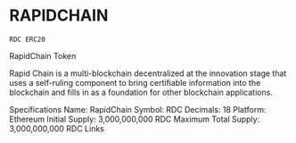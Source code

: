 #      RAPIDCHAIN
    RDC ERC20
 RapidChain Token 

 
 Rapid Chain is a multi-blockchain decentralized at the innovation stage that uses a self-ruling  component to bring certifiable information into the blockchain and fills in as a foundation for other blockchain applications. 

 

Specifications
Name: RapidChain
Symbol: RDC
Decimals: 18
Platform: Ethereum
Initial Supply: 3,000,000,000 RDC
Maximum Total Supply: 3,000,000,000 RDC
Links
